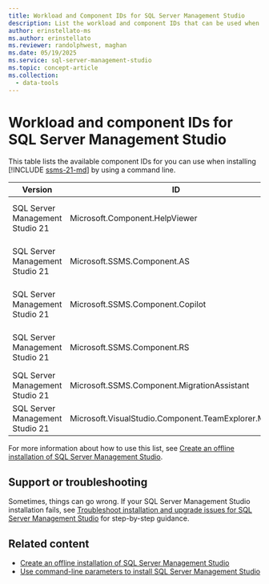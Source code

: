 ```yaml
---
title: Workload and Component IDs for SQL Server Management Studio
description: List the workload and component IDs that can be used when creating an offline installation of SQL Server Management Studio (SSMS).
author: erinstellato-ms
ms.author: erinstellato
ms.reviewer: randolphwest, maghan
ms.date: 05/19/2025
ms.service: sql-server-management-studio
ms.topic: concept-article
ms.collection:
  - data-tools
---
```

# Workload and component IDs for SQL Server Management Studio

This table lists the available component IDs for you can use when installing [!INCLUDE [ssms-21-md](../includes/ssms-21-md.md)] by using a command line.

| Version | ID | Description |
| --- | --- | --- |
| SQL Server Management Studio 21 | Microsoft.Component.HelpViewer | Microsoft documentation available as offline content |
| SQL Server Management Studio 21 | Microsoft.SSMS.Component.AS | Analysis Services management capabilitiees |
| SQL Server Management Studio 21 | Microsoft.SSMS.Component.Copilot | Copilot in SQL Server Management Studio (SSMS) |
| SQL Server Management Studio 21 | Microsoft.SSMS.Component.RS | Reporting Services management capabilitiees |
| SQL Server Management Studio 21 | Microsoft.SSMS.Component.MigrationAssistant | Assessment and Migration Assistant |
| SQL Server Management Studio 21 | Microsoft.VisualStudio.Component.TeamExplorer.MinGit | Git integration |

For more information about how to use this list, see [Create an offline installation of SQL Server Management Studio](create-offline.md).

## Support or troubleshooting

Sometimes, things can go wrong. If your SQL Server Management Studio installation fails, see [Troubleshoot installation and upgrade issues for SQL Server Management Studio](troubleshoot.md) for step-by-step guidance.

## Related content

- [Create an offline installation of SQL Server Management Studio](create-offline.md)
- [Use command-line parameters to install SQL Server Management Studio](command-line-parameters.md)
